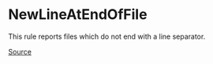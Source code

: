 # NewLineAtEndOfFile

This rule reports files which do not end with a line separator.


[Source](https://detekt.dev/docs/rules/style#newlineatendoffile)
